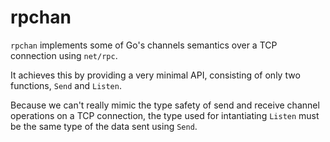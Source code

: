 # rpchan

`rpchan` implements some of Go's channels semantics over a TCP connection using `net/rpc`.

It achieves this by providing a very minimal API, consisting of only two functions, `Send` and `Listen`.

Because we can't really mimic the type safety of send and receive channel operations on a TCP connection, the type used for intantiating `Listen` must be the same type of the data sent using `Send`.
